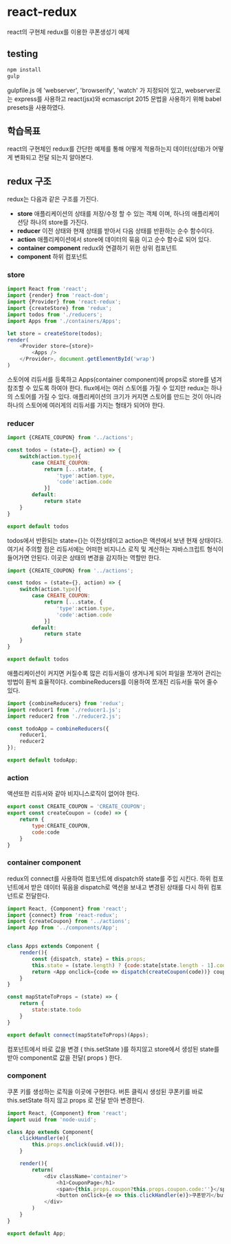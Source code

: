 # react-redux
react의 구현체 redux를 이용한 쿠폰생성기 예제


## testing
```javascript
npm install
gulp
```

gulpfile.js 에 'webserver', 'browserify', 'watch' 가 지정되어 있고, webserver로는 express를 사용하고 react(jsx)와 ecmascript 2015 문법을 사용하기 위해 babel presets을 사용하였다.


## 학습목표

react의 구현체인 redux를 간단한 예제를 통해 어떻게 적용하는지 데이터(상태)가 어떻게 변화되고 전달 되는지 알아본다. 


## redux 구조

redux는 다음과 같은 구조를 가진다.

- **store** 애플리케이션의 상태를 저장/수정 할 수 있는 객체 이며, 하나의 애플리케이션당 하나의 store를 가진다.
- **reducer** 이전 상태와 현재 상태를 받아서 다음 상태를 반환하는 순수 함수이다.
- **action** 애플리케이션에서 store에 데이터의 묶음 이고 순수 함수로 되어 있다.
- **container component** redux와 연결하기 위한 상위 컴포넌트
- **component** 하위 컴포넌트

### store

```javascript
import React from 'react';
import {render} from 'react-dom';
import {Provider} from 'react-redux';
import {createStore} from 'redux';
import todos from './reducers';
import Apps from './containers/Apps';

let store = createStore(todos);
render(
    <Provider store={store}>
        <Apps />
    </Provider>, document.getElementById('wrap')
)
```
스토어에 리듀서를 등록하고 Apps(container component)에 props로 store를 념겨 참조할 수 있도록 하여야 한다.
flux에서는 여러 스토어를 가질 수 있지만 redux는 하나의 스토어를 가질 수 있다.
애플리케이션의 크기가 커지면 스토어를 만드는 것이 아니라 하나의 스토어에 여러게의 리듀서를 가지는 형태가 되어야 한다.


### reducer

```javascript
import {CREATE_COUPON} from '../actions';

const todos = (state={}, action) => {
    switch(action.type){
        case CREATE_COUPON:
            return [...state, {
                'type':action.type,
                'code':action.code
            }]
        default:
            return state
    }
}

export default todos
```
todos에서 반환되는 state={}는 이전상태이고 action은 액션에서 보낸 현재 상태이다. 여기서 주의할 점은 리듀서에는 어떠한 비지니스 로직 및 계산하는 자바스크립트 형식이 들어가면 안된다. 이곳은 상태의 변경을 감지하는 역할만 한다.

```javascript
import {CREATE_COUPON} from '../actions';

const todos = (state={}, action) => {
    switch(action.type){
        case CREATE_COUPON:
            return [...state, {
                'type':action.type,
                'code':action.code
            }]
        default:
            return state
    }
}

export default todos
```


애플리케이션이 커지면 커질수록 많은 리듀서들이 생겨나게 되어 파일을 쪼개어 관리는 방법이 훤씩 효율적이다. combineReducers를 이용하여 쪼개진 리듀서들 묶어 
줄수 있다.

```javascript
import {combineReducers} from 'redux';
import reducer1 from './reducer1.js';
import reducer2 from './reducer2.js';

const todoApp = combineReducers({
    reducer1,
    reducer2
});

export default todoApp;
```


### action

액션또한 리듀서와 같아 비지니스로직이 없어야 한다.

```javascript
export const CREATE_COUPON = 'CREATE_COUPON';
export const createCoupon = (code) => {
    return {
        type:CREATE_COUPON,
        code:code
    }
}
```


### container component

redux의 connect를 사용하여 컴포넌트에 dispatch와 state를 주입 시킨다.
하위 컴포넌트에서 받은 데이터 묶음을 dispatch로 액션을 보내고 변경된 상태를 다시 하위 컴포넌트로 전달한다.

```javascript
import React, {Component} from 'react';
import {connect} from 'react-redux';
import {createCoupon} from '../actions';
import App from '../components/App';


class Apps extends Component {
    render(){
        const {dispatch, state} = this.props;
        this.state = (state.length) ? {code:state[state.length - 1].code} : '';
        return <App onclick={code => dispatch(createCoupon(code))} coupon={{code:this.state.code}} />
    }
}

const mapStateToProps = (state) => {
    return {
        state:state.todo
    }
}

export default connect(mapStateToProps)(Apps);
```
컴포넌트에서 바로 값을 변경 ( this.setState )를 하지않고 store에서 생성된 state를 받아 component로 값을 전달( props ) 한다.


### component

쿠폰 키를 생성하는 로직을 이곳에 구현한다. 버튼 클릭시 생성된 쿠폰키를 바로 this.setState 하지 않고 props 로 전달 받아 변경한다.

```javascript
import React, {Component} from 'react';
import uuid from 'node-uuid';

class App extends Component{
    clickHandler(e){
        this.props.onclick(uuid.v4());
    }

    render(){
        return(
            <div className='container'>
                <h1>CouponPage</h1>
                <span>{this.props.coupon?this.props.coupon.code:''}</span>
                <button onClick={e => this.clickHandler(e)}>쿠폰받기</button>
            </div>
        )
    }
}

export default App;
```
